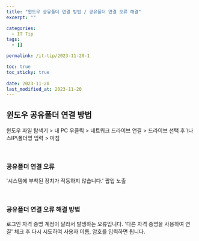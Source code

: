 ```yaml
---
title: "윈도우 공유폴더 연결 방법 / 공유폴더 연결 오류 해결"
excerpt: ""

categories:
  - IT Tip
tags:
  - []

permalink: /it-tip/2023-11-20-1

toc: true
toc_sticky: true
 
date: 2023-11-20
last_modified_at: 2023-11-20
---
```


## 윈도우 공유폴더 연결 방법
윈도우 파일 탐색기 > 내 PC 우클릭 > 네트워크 드라이브 연결 > 드라이브 선택 후 \\나스IP\\폴더명 입력 > 마침

<br/>

### 공유폴더 연결 오류
'시스템에 부착된 장치가 작동하지 않습니다.' 팝업 노출

<br/>

### 공유폴더 연결 오류 해결 방법
로그인 자격 증명 계정이 달라서 발생하는 오류입니다.
'다른 자격 증명을 사용하여 연결' 체크 후 다시 시도하여 사용자 이름, 암호를 입력하면 됩니다.



